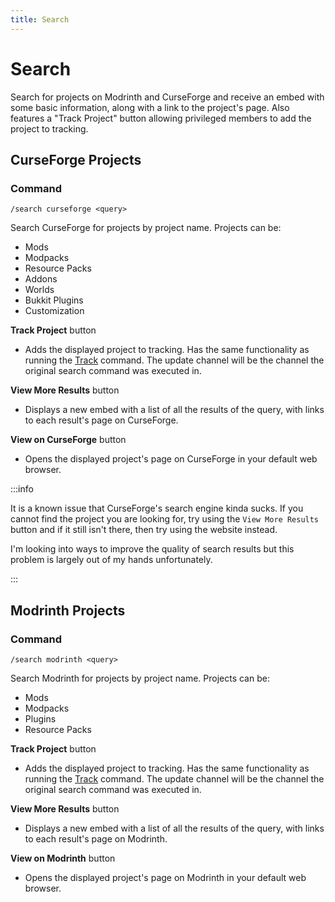 ```yaml
---
title: Search
---
```


# Search

Search for projects on Modrinth and CurseForge and receive an embed with some basic information, along with a link to the project's page. Also features a "Track Project" button allowing privileged members to add the project to tracking.

## CurseForge Projects

### Command

`/search curseforge <query>`

Search CurseForge for projects by project name. Projects can be:

- Mods
- Modpacks
- Resource Packs
- Addons
- Worlds
- Bukkit Plugins
- Customization

**Track Project** button

- Adds the displayed project to tracking. Has the same functionality as running the [Track](../track) command. The update channel will be the channel the original search command was executed in.

**View More Results** button

- Displays a new embed with a list of all the results of the query, with links to each result's page on CurseForge.

**View on CurseForge** button

- Opens the displayed project's page on CurseForge in your default web browser.

:::info

It is a known issue that CurseForge's search engine kinda sucks. If you cannot find the project you are looking for, try using the `View More Results` button and if it still isn't there, then try using the website instead.

I'm looking into ways to improve the quality of search results but this problem is largely out of my hands unfortunately.

:::

## Modrinth Projects

### Command

`/search modrinth <query>`

Search Modrinth for projects by project name. Projects can be:

- Mods
- Modpacks
- Plugins
- Resource Packs

**Track Project** button

- Adds the displayed project to tracking. Has the same functionality as running the [Track](../track) command. The update channel will be the channel the original search command was executed in.

**View More Results** button

- Displays a new embed with a list of all the results of the query, with links to each result's page on Modrinth.

**View on Modrinth** button

- Opens the displayed project's page on Modrinth in your default web browser.
